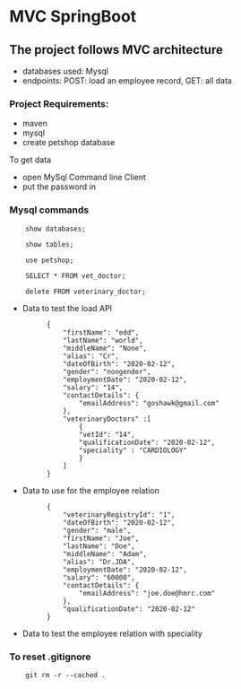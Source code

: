 # MVC SpringBoot

## The project follows MVC architecture
 - databases used: Mysql 
 - endpoints: POST: load an employee record, GET: all data 

### Project Requirements:

- maven
- mysql 
- create petshop database

To get data
 - open MySql Command line Client
 - put the password in

### Mysql commands

        show databases;
        
        show tables;
        
        use petshop;
        
        SELECT * FROM vet_doctor; 
        
        delete FROM veterinary_doctor;

- Data to test the load API
            
            {
                "firstName": "edd",
                "lastName": "world",
                "middleName": "None",
                "alias": "Cr",
                "dateOfBirth": "2020-02-12",
                "gender": "nongender",
                "employmentDate": "2020-02-12",
                "salary": "14",
                "contactDetails": {
                    "emailAddress": "goshawk@gmail.com"
                },
                "veterinaryDoctors" :[ 
                	{
                	"vetId": "14",
                	"qualificationDate": "2020-02-12",
                	"speciality" : "CARDIOLOGY"
                	}
                ] 
            }
            
- Data to use for the employee relation

            {
            	"veterinaryRegistryId": "1",
                "dateOfBirth": "2020-02-12",
                "gender": "male",
                "firstName": "Joe",
                "lastName": "Doe",
                "middleName": "Adam",
                "alias": "Dr.JDA",
                "employmentDate": "2020-02-12",
                "salary": "60000",
                "contactDetails": {
                    "emailAddress": "joe.doe@hmrc.com"
                },
                "qualificationDate": "2020-02-12"
            }
            
- Data to test the employee relation with speciality

### To reset .gitignore 
        git rm -r --cached .